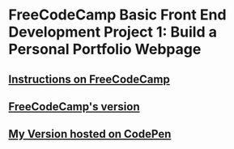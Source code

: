 # FreeCodeCamp Basic Front End Development Project 1: Build a Personal Portfolio Webpage

## [Instructions on FreeCodeCamp](https://www.freecodecamp.org/challenges/build-a-personal-portfolio-webpage)

## [FreeCodeCamp's version](https://codepen.io/freeCodeCamp/full/YqLyXB)

## [My Version hosted on CodePen](https://codepen.io/leonard92/full/ezgjWw/)

